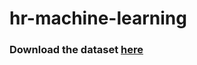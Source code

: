 # hr-machine-learning

### Download the dataset [here](https://www.kaggle.com/datasets/arashnic/hr-analytics-job-change-of-data-scientists)
